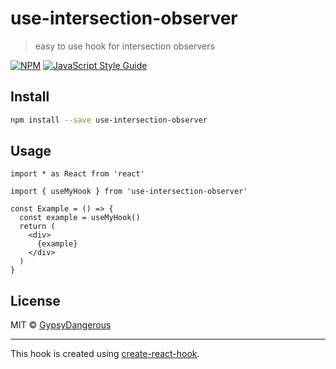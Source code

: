 # use-intersection-observer

> easy to use hook for intersection observers

[![NPM](https://img.shields.io/npm/v/use-intersection-observer.svg)](https://www.npmjs.com/package/use-intersection-observer) [![JavaScript Style Guide](https://img.shields.io/badge/code_style-standard-brightgreen.svg)](https://standardjs.com)

## Install

```bash
npm install --save use-intersection-observer
```

## Usage

```tsx
import * as React from 'react'

import { useMyHook } from 'use-intersection-observer'

const Example = () => {
  const example = useMyHook()
  return (
    <div>
      {example}
    </div>
  )
}
```

## License

MIT © [GypsyDangerous](https://github.com/GypsyDangerous)

---

This hook is created using [create-react-hook](https://github.com/hermanya/create-react-hook).
